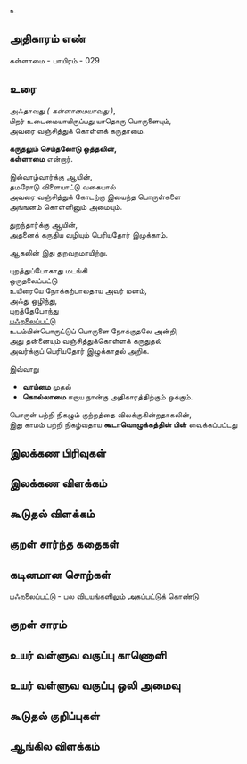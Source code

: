 உ


## அதிகாரம் எண்

கள்ளாமை - பாயிரம் - 029

## உரை

அஃதாவது _( கள்ளாமையாவது )_,  
பிறர் உடைமையாயிருப்பது யாதொரு பொருளையும்,  
அவரை வஞ்சித்துக் கொள்ளக் கருதாமை.  

**கருதலும் செய்தலோடு ஒத்தலின்,  
கள்ளாமை** என்றார்.  

இல்வாழ்வார்க்கு ஆயின்,  
தமரோடு விளையாட்டு வகையால்  
அவரை வஞ்சித்துக் கோடற்கு இயைந்த பொருள்களை  
அங்ஙனம் கொள்ளினும் அமையும்.  

துறந்தார்க்கு ஆயின்,  
அதனைக் கருதிய வழியும் பெரியதோர் இழுக்காம்.  

ஆகலின்  இது துறவறமாயிற்று.  

புறத்துப்போகாது மடங்கி  
ஒருதலைப்பட்டு   
உயிரையே நோக்கற்பாலதாய அவர் மனம்,  
அஃது ஒழிந்து,  
புறத்தேபோந்து   
[பஃறலைப்பட்டு](https://github.com/anbarasu0504/UyarValluvam/blob/master/%E0%AE%85%E0%AE%A4%E0%AE%BF%E0%AE%95%E0%AE%BE%E0%AE%B0%E0%AE%AE%E0%AF%8D/029.md#%E0%AE%95%E0%AE%9F%E0%AE%BF%E0%AE%A9%E0%AE%AE%E0%AE%BE%E0%AE%A9-%E0%AE%9A%E0%AF%8A%E0%AE%B1%E0%AF%8D%E0%AE%95%E0%AE%B3%E0%AF%8D)   
உடம்பின்பொருட்டுப் பொருளை நோக்குதலே அன்றி,  
அது தன்னையும் வஞ்சித்துக்கொள்ளக் கருதுதல்  
அவர்க்குப் பெரியதோர் இழுக்காதல் அறிக.  

இவ்வாறு 
* **வாய்மை** முதல்  
* **கொல்லாமை** ஈறாய நான்கு அதிகாரத்திற்கும் ஒக்கும்.  

பொருள் பற்றி நிகழும் குற்றத்தை விலக்குகின்றதாகலின்,  
இது காமம் பற்றி நிகழ்வதாய **கூடாவொழுக்கத்தின் பின்** வைக்கப்பட்டது

## இலக்கண பிரிவுகள் 


## இலக்கண விளக்கம்


## கூடுதல் விளக்கம்


## குறள் சார்ந்த கதைகள் 


## கடினமான சொற்கள்

பஃறலைப்பட்டு - பல விடயங்களிலும் அகப்பட்டுக் கொண்டு 
## குறள் சாரம் 


## உயர் வள்ளுவ வகுப்பு காணொளி


## உயர் வள்ளுவ வகுப்பு ஒலி அமைவு 


## கூடுதல் குறிப்புகள்


## ஆங்கில விளக்கம்

